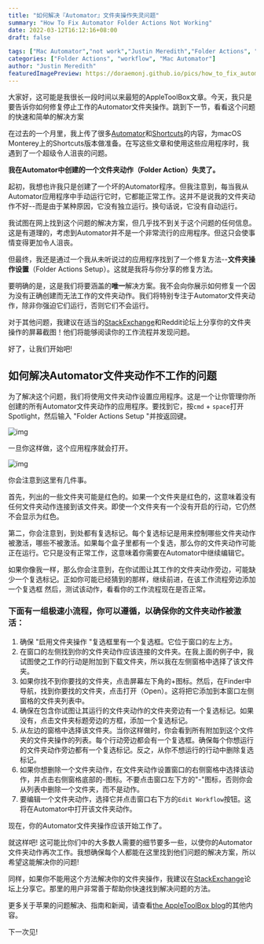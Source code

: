 ```yaml
---
title: "如何解决『Automator』文件夹操作失灵问题"
summary: "How To Fix Automator Folder Actions Not Working"
date: 2022-03-12T16:12:16+08:00
draft: false

tags: ["Mac Automator","not work","Justin Meredith","Folder Actions", "workflow"]
categories: ["Folder Actions", "workflow", "Mac Automator"]
author: "Justin Meredith"
featuredImagePreview: https://doraemonj.github.io/pics/how_to_fix_automator_folder_action.png
---
```


大家好，这可能是我很长一段时间以来最短的AppleToolBox文章。今天，我只是要告诉你如何修复停止工作的Automator文件夹操作。跳到下一节，看看这个问题的快速和简单的解决方案

在过去的一个月里，我上传了很多[Automator](https://appletoolbox.com/the-best-automator-routines-for-mac/)和[Shortcuts](https://appletoolbox.com/the-best-iphone-shortcuts-2021-edition/)的内容，为macOS Monterey上的Shortcuts版本做准备。在写这些文章和使用这些应用程序时，我遇到了一个超级令人沮丧的问题。

**我在Automator中创建的一个文件夹动作（Folder Action）失灵了。**

起初，我想也许我只是创建了一个坏的Automator程序。但我注意到，每当我从Automator应用程序中手动运行它时，它都能正常工作。这并不是说我的文件夹动作不好--而是由于某种原因，它没有独立运行。换句话说，它没有自动运行。

我试图在网上找到这个问题的解决方案，但几乎找不到关于这个问题的任何信息。这是有道理的，考虑到Automator并不是一个非常流行的应用程序。但这只会使事情变得更加令人沮丧。

但最终，我还是通过一个我从未听说过的应用程序找到了一个修复方法--**文件夹操作设置**（Folder Actions Setup）。这就是我将与你分享的修复方法。

要明确的是，这是我们将要涵盖的**唯一**解决方案。我不会向你展示如何修复一个因为没有正确创建而无法工作的文件夹动作。我们将特别专注于Automator文件夹动作，除非你强迫它们运行，否则它们不会运行。

对于其他问题，我建议在适当的[StackExchange](https://apple.stackexchange.com/)和Reddit论坛上分享你的文件夹操作的屏幕截图！他们将能够阅读你的工作流程并发现问题。

好了，让我们开始吧!

## 如何解决Automator文件夹动作不工作的问题

为了解决这个问题，我们将使用文件夹动作设置应用程序。这是一个让你管理你所创建的所有Automator文件夹动作的应用程序。要找到它，按`cmd` + `space`打开Spotlight，然后输入 "Folder Actions Setup "并按返回键。

![img](https://appletoolbox.com/wp-content/uploads/2021/08/Screen-Shot-2021-08-17-at-1.08.58-AM-540x370.png)

一旦你这样做，这个应用程序就会打开。

![img](https://doraemonj.github.io/pics/Screen-Shot-2021-08-17-at-1.11.11-AM-540x361.png)


你会注意到这里有几件事。

首先，列出的一些文件夹可能是红色的。如果一个文件夹是红色的，这意味着没有任何文件夹动作连接到该文件夹。即使一个文件夹有一个没有开启的行动，它仍然不会显示为红色。

第二，你会注意到，到处都有复选标记。每个复选标记是用来控制哪些文件夹动作被激活，哪些不被激活。如果每个盒子里都有一个复选，那么你的文件夹动作可能正在运行。它只是没有正常工作，这意味着你需要在Automator中继续编辑它。

如果你像我一样，那么你会注意到，在你试图让其工作的文件夹动作旁边，可能缺少一个复选标记。正如你可能已经猜到的那样，继续前进，在该工作流程旁边添加一个复选框 然后，测试该动作，看看你的工作流程现在是否正常。

### 下面有一组极速小流程，你可以遵循，以确保你的文件夹动作被激活：

1. 确保 "启用文件夹操作 "复选框里有一个复选框。它位于窗口的左上方。
2. 在窗口的左侧找到你的文件夹动作应该连接的文件夹。在我上面的例子中，我试图使之工作的行动是附加到下载文件夹，所以我在左侧窗格中选择了该文件夹。
3. 如果你找不到你要找的文件夹，点击屏幕左下角的+图标。然后，在Finder中导航，找到你要找的文件夹，点击打开（Open）。这将把它添加到本窗口左侧窗格的文件夹列表中。
4. 确保在包含你试图让其运行的文件夹动作的文件夹旁边有一个复选标记。如果没有，点击文件夹标题旁边的方框，添加一个复选标记。
5. 从左边的窗格中选择该文件夹。当你这样做时，你会看到所有附加到这个文件夹的文件夹操作的列表。每个行动旁边都会有一个复选框。确保每个你想运行的文件夹动作旁边都有一个复选标记。反之，从你不想运行的行动中删除复选标记。
6. 如果你想删除一个文件夹动作，在文件夹动作设置窗口的右侧窗格中选择该动作，并点击右侧窗格底部的-图标。不要点击窗口左下方的"-"图标，否则你会从列表中删除一个文件夹，而不是动作。
7. 要编辑一个文件夹动作，选择它并点击窗口右下方的`Edit Workflow`按钮。这将在Automator中打开该文件夹动作。 

现在，你的Automator文件夹操作应该开始工作了。

就这样吧! 这可能比你们中的大多数人需要的细节要多一些，以使你的Automator文件夹动作再次工作。我想确保每个人都能在这里找到他们问题的解决方案，所以希望这能解决你的问题!

同样，如果你不能用这个方法解决你的文件夹操作，我建议在[StackExchange]()论坛上分享它。那里的用户非常善于帮助你快速找到解决问题的方法。

更多关于苹果的问题解决、指南和新闻，请查看[the AppleToolBox blog]()的其他内容。

下一次见!